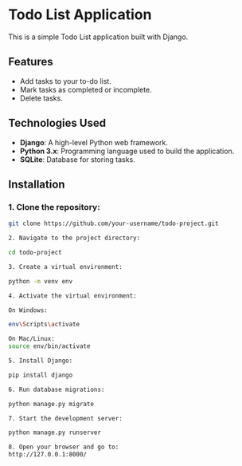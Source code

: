 # Todo List Application

This is a simple Todo List application built with Django.

## Features

- Add tasks to your to-do list.
- Mark tasks as completed or incomplete.
- Delete tasks.

## Technologies Used

- **Django**: A high-level Python web framework.
- **Python 3.x**: Programming language used to build the application.
- **SQLite**: Database for storing tasks.

## Installation

### 1. Clone the repository:

```bash
git clone https://github.com/your-username/todo-project.git

2. Navigate to the project directory:

cd todo-project

3. Create a virtual environment:

python -m venv env

4. Activate the virtual environment:

On Windows:

env\Scripts\activate

On Mac/Linux:
source env/bin/activate

5. Install Django:

pip install django

6. Run database migrations:

python manage.py migrate

7. Start the development server:

python manage.py runserver

8. Open your browser and go to:
http://127.0.0.1:8000/